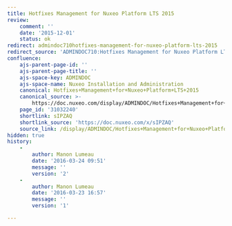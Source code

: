```yaml
---
title: Hotfixes Management for Nuxeo Platform LTS 2015
review:
    comment: ''
    date: '2015-12-01'
    status: ok
redirect: admindoc710hotfixes-management-for-nuxeo-platform-lts-2015
redirect_source: 'ADMINDOC710:Hotfixes Management for Nuxeo Platform LTS 2015'
confluence:
    ajs-parent-page-id: ''
    ajs-parent-page-title: ''
    ajs-space-key: ADMINDOC
    ajs-space-name: Nuxeo Installation and Administration
    canonical: Hotfixes+Management+for+Nuxeo+Platform+LTS+2015
    canonical_source: >-
        https://doc.nuxeo.com/display/ADMINDOC/Hotfixes+Management+for+Nuxeo+Platform+LTS+2015
    page_id: '31032240'
    shortlink: sIPZAQ
    shortlink_source: 'https://doc.nuxeo.com/x/sIPZAQ'
    source_link: /display/ADMINDOC/Hotfixes+Management+for+Nuxeo+Platform+LTS+2015
hidden: true
history:
    -
        author: Manon Lumeau
        date: '2016-03-24 09:51'
        message: ''
        version: '2'
    -
        author: Manon Lumeau
        date: '2016-03-23 16:57'
        message: ''
        version: '1'

---
```

